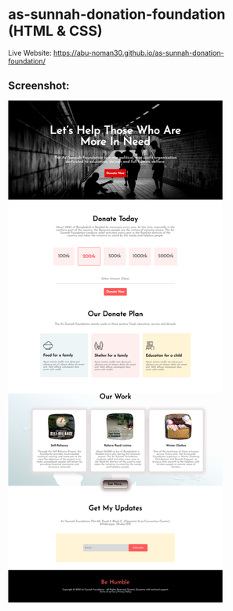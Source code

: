 # as-sunnah-donation-foundation (HTML & CSS)
Live Website: https://abu-noman30.github.io/as-sunnah-donation-foundation/

## Screenshot: 

![App Screenshot](images/Website_Screenshot.png)
